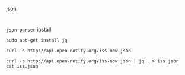 json
#
`json parser`
install
```
sudo apt-get install jq
```

```
curl -s http://api.open-notify.org/iss-now.json
```

```
curl -s http://api.open-notify.org/iss-now.json | jq . > iss.json
cat iss.json
```